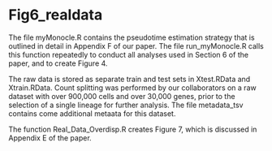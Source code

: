 # Fig6_realdata

The file myMonocle.R contains the pseudotime estimation strategy that is outlined in detail in Appendix F of our paper. The file run_myMonocle.R calls this function repeatedly to conduct all analyses used in Section 6 of the paper, and to create Figure 4.

The raw data is stored as separate train and test sets in Xtest.RData and Xtrain.RData. Count splitting was performed by our collaborators on a raw dataset with over 900,000 cells and over 30,000 genes, prior to the selection of a single lineage for further analysis. The file metadata_tsv contains come additional metaata for this dataset. 

The function Real_Data_Overdisp.R creates Figure 7, which is discussed in Appendix E of the paper. 